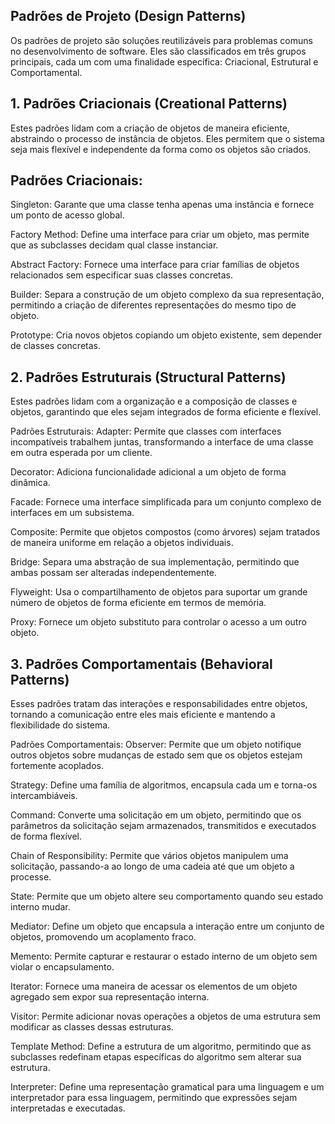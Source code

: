 ## Padrões de Projeto (Design Patterns)
Os padrões de projeto são soluções reutilizáveis para problemas comuns no desenvolvimento de software. Eles são classificados em três grupos principais, cada um com uma finalidade específica: Criacional, Estrutural e Comportamental.

## 1. Padrões Criacionais (Creational Patterns)
Estes padrões lidam com a criação de objetos de maneira eficiente, abstraindo o processo de instância de objetos. Eles permitem que o sistema seja mais flexível e independente da forma como os objetos são criados.

## Padrões Criacionais:
Singleton: Garante que uma classe tenha apenas uma instância e fornece um ponto de acesso global.

Factory Method: Define uma interface para criar um objeto, mas permite que as subclasses decidam qual classe instanciar.

Abstract Factory: Fornece uma interface para criar famílias de objetos relacionados sem especificar suas classes concretas.

Builder: Separa a construção de um objeto complexo da sua representação, permitindo a criação de diferentes representações do mesmo tipo de objeto.

Prototype: Cria novos objetos copiando um objeto existente, sem depender de classes concretas.

## 2. Padrões Estruturais (Structural Patterns)
Estes padrões lidam com a organização e a composição de classes e objetos, garantindo que eles sejam integrados de forma eficiente e flexível.

Padrões Estruturais:
Adapter: Permite que classes com interfaces incompatíveis trabalhem juntas, transformando a interface de uma classe em outra esperada por um cliente.

Decorator: Adiciona funcionalidade adicional a um objeto de forma dinâmica.

Facade: Fornece uma interface simplificada para um conjunto complexo de interfaces em um subsistema.

Composite: Permite que objetos compostos (como árvores) sejam tratados de maneira uniforme em relação a objetos individuais.

Bridge: Separa uma abstração de sua implementação, permitindo que ambas possam ser alteradas independentemente.

Flyweight: Usa o compartilhamento de objetos para suportar um grande número de objetos de forma eficiente em termos de memória.

Proxy: Fornece um objeto substituto para controlar o acesso a um outro objeto.

## 3. Padrões Comportamentais (Behavioral Patterns)
Esses padrões tratam das interações e responsabilidades entre objetos, tornando a comunicação entre eles mais eficiente e mantendo a flexibilidade do sistema.

Padrões Comportamentais:
Observer: Permite que um objeto notifique outros objetos sobre mudanças de estado sem que os objetos estejam fortemente acoplados.

Strategy: Define uma família de algoritmos, encapsula cada um e torna-os intercambiáveis.

Command: Converte uma solicitação em um objeto, permitindo que os parâmetros da solicitação sejam armazenados, transmitidos e executados de forma flexível.

Chain of Responsibility: Permite que vários objetos manipulem uma solicitação, passando-a ao longo de uma cadeia até que um objeto a processe.

State: Permite que um objeto altere seu comportamento quando seu estado interno mudar.

Mediator: Define um objeto que encapsula a interação entre um conjunto de objetos, promovendo um acoplamento fraco.

Memento: Permite capturar e restaurar o estado interno de um objeto sem violar o encapsulamento.

Iterator: Fornece uma maneira de acessar os elementos de um objeto agregado sem expor sua representação interna.

Visitor: Permite adicionar novas operações a objetos de uma estrutura sem modificar as classes dessas estruturas.

Template Method: Define a estrutura de um algoritmo, permitindo que as subclasses redefinam etapas específicas do algoritmo sem alterar sua estrutura.

Interpreter: Define uma representação gramatical para uma linguagem e um interpretador para essa linguagem, permitindo que expressões sejam interpretadas e executadas.
